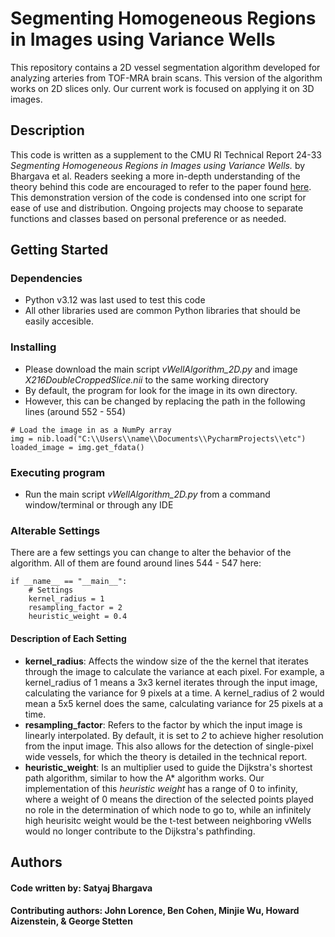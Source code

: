 # Segmenting Homogeneous Regions in Images using Variance Wells 

This repository contains a 2D vessel segmentation algorithm developed for analyzing arteries from TOF-MRA brain scans. This version of the algorithm works on 2D slices only. Our current work is focused on applying it on 3D images.

## Description

This code is written as a supplement to the CMU RI Technical Report 24-33 *Segmenting Homogeneous Regions in Images using Variance Wells.* by Bhargava et al. Readers seeking a more in-depth understanding of the theory behind this code are encouraged to refer to the paper found [here](https://www.ri.cmu.edu/publications/segmenting-homogeneous-regions-in-images-using-variance-wells/). This demonstration version of the code is condensed into one script for ease of use and distribution. Ongoing projects may choose to separate functions and classes based on personal preference or as needed. 

## Getting Started

### Dependencies

* Python v3.12 was last used to test this code
* All other libraries used are common Python libraries that should be easily accesible.

### Installing

* Please download the main script *vWellAlgorithm_2D.py* and image *X216DoubleCroppedSlice.nii* to the same working directory
* By default, the program for look for the image in its own directory.
* However, this can be changed by replacing the path in the following lines (around 552 - 554)
```
# Load the image in as a NumPy array
img = nib.load("C:\\Users\\name\\Documents\\PycharmProjects\\etc")
loaded_image = img.get_fdata()
```
### Executing program

* Run the main script *vWellAlgorithm_2D.py* from a command window/terminal or through any IDE

### Alterable Settings

There are a few settings you can change to alter the behavior of the algorithm. All of them are found around lines 544 - 547 here:
```
if __name__ == "__main__":
    # Settings
    kernel_radius = 1
    resampling_factor = 2
    heuristic_weight = 0.4
```
#### Description of Each Setting
* **kernel_radius**: Affects the window size of the the kernel that iterates through the image to calculate the variance at each pixel. For example, a kernel_radius of 1 means a 3x3 kernel iterates through the input image, calculating the variance for 9 pixels at a time. A kernel_radius of 2 would mean a 5x5 kernel does the same, calculating variance for 25 pixels at a time.
* **resampling_factor**: Refers to the factor by which the input image is linearly interpolated. By default, it is set to *2* to achieve higher resolution from the input image. This also allows for the detection of single-pixel wide vessels, for which the theory is detailed in the technical report.
* **heuristic_weight**: Is an multiplier used to guide the Dijkstra's shortest path algorithm, similar to how the A* algorithm works. Our implementation of this *heuristic weight* has a range of 0 to infinity, where a weight of 0 means the direction of the selected points played no role in the determination of which node to go to, while an infinitely high heurisitc weight would be the t-test between neighboring vWells would no longer contribute to the Dijkstra's pathfinding.

## Authors

#### Code written by: Satyaj Bhargava
#### Contributing authors: John Lorence, Ben Cohen, Minjie Wu, Howard Aizenstein, & George Stetten
